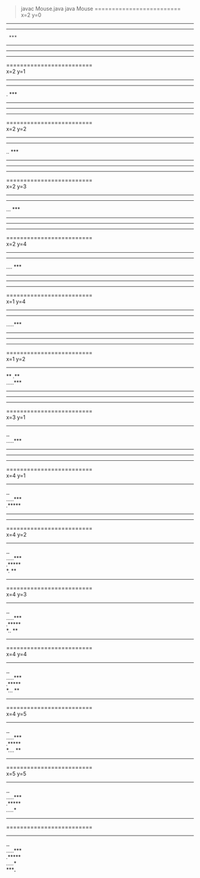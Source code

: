 > javac Mouse.java
> java Mouse
=========================  
x=2 y=0   
********  
** * ***  
     ***  
* ******  
*     **  
***** **  
=========================  
x=2 y=1  
********  
** * ***  
.    ***  
* ******  
*     **  
***** **  
=========================  
x=2 y=2  
********  
** * ***  
..   ***  
* ******  
*     **  
***** **  
=========================  
x=2 y=3  
********  
** * ***  
...  ***  
* ******  
*     **  
***** **  
=========================  
x=2 y=4  
********  
** * ***  
.... ***  
* ******  
*     **  
***** **  
=========================  
x=1 y=4  
********  
** * ***  
.....***  
* ******  
*     **  
***** **  
=========================  
x=1 y=2  
********   
** *.***  
.....***  
* ******  
*     **  
***** **  
=========================  
x=3 y=1  
********  
**.*.***  
.....***  
* ******  
*     **  
***** **  
=========================  
x=4 y=1  
********  
**.*.***  
.....***  
*.******  
*     **  
***** **  
=========================  
x=4 y=2  
********  
**.*.***  
.....***  
*.******  
*.    **  
***** **  
=========================  
x=4 y=3  
********  
**.*.***  
.....***  
*.******  
*..   **  
***** **  
=========================  
x=4 y=4  
********  
**.*.***  
.....***  
*.******  
*...  **  
***** **  
=========================  
x=4 y=5  
********  
**.*.***  
.....***  
*.******  
*.... **  
***** **  
=========================  
x=5 y=5  
********  
**.*.***  
.....***  
*.******  
*.....**  
***** **  
=========================  
********  
**.*.***  
.....***  
*.******  
*.....**  
*****.**  